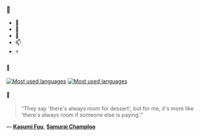 ### 👋

- 🔭
- 🌱
- 💬
- 📫
- ⚡

#### 🧏

[![Most used languages](https://github-readme-stats-aynah.vercel.app/api/top-langs/?username=aynh&theme=solarized-dark&langs_count=6&layout=compact&hide_title=true)](https://github.com/anuraghazra/github-readme-stats#gh-dark-mode-only)
[![Most used languages](https://github-readme-stats-aynah.vercel.app/api/top-langs/?username=aynh&theme=solarized-light&langs_count=6&layout=compact&hide_title=true)](https://github.com/anuraghazra/github-readme-stats#gh-light-mode-only)

#### 💬

> "They say 'there's always room for dessert', but for me, it's more like 'there's always room if someone else is paying'."

&mdash; [**Kasumi Fuu**](https://myanimelist.net/character.php?q=Kasumi%20Fuu&cat=character), [**Samurai Champloo**](https://myanimelist.net/search/all?q=Samurai%20Champloo&cat=all)
